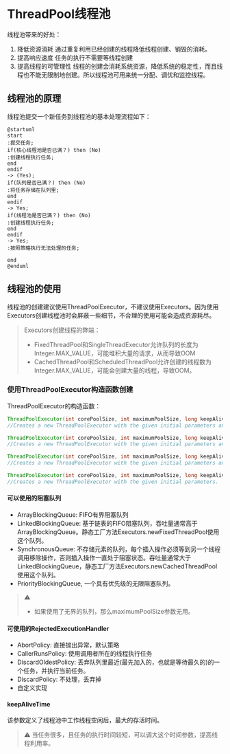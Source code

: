# ThreadPool线程池
线程池带来的好处：
1. 降低资源消耗
通过重复利用已经创建的线程降低线程创建、销毁的消耗。
2. 提高响应速度
任务的执行不需要等线程创建
3. 提高线程的可管理性
线程的创建会消耗系统资源，降低系统的稳定性，而且线程也不能无限制地创建。所以线程池可用来统一分配、调优和监控线程。

## 线程池的原理
线程池提交一个新任务到线程池的基本处理流程如下：
```puml
@startuml
start 
:提交任务;
if(核心线程池是否已满？) then (No)
:创建线程执行任务;
end
endif
-> (Yes);
if(队列是否已满？) then (No)
:将任务存储在队列里;
end
endif
-> Yes;
if(线程池是否已满？) then (No)
:创建线程执行任务;
end
endif
-> Yes;
:按照策略执行无法处理的任务;

end
@enduml

```

## 线程池的使用
线程池的创建建议使用ThreadPoolExecutor，不建议使用Executors。因为使用Executors创建线程池时会屏蔽一些细节，不合理的使用可能会造成资源耗尽。

> Executors创建线程的弊端：
> - FixedThreadPool和SingleThreadExecutor允许队列的长度为Integer.MAX_VALUE，可能堆积大量的请求，从而导致OOM
> - CachedThreadPool和ScheduledThreadPool允许创建的线程数为Integer.MAX_VALUE，可能会创建大量的线程，导致OOM。

### 使用ThreadPoolExecutor构造函数创建
ThreadPoolExecutor的构造函数：
```java
ThreadPoolExecutor(int corePoolSize, int maximumPoolSize, long keepAliveTime, TimeUnit unit, BlockingQueue<Runnable> wordQueue);
//Creates a new ThreadPoolExecutor with the given initial parameters and default thread factory and rejected execution handler.

ThreadPoolExecutor(int corePoolSize, int maximumPoolSize, long keepAliveTime, TimeUnit unit, BlockingQueue<Runnable> wordQueue, RejectedExecutionHandler handler);
//Creates a new ThreadPoolExecutor with the given initial parameters and default thread factory.

ThreadPoolExecutor(int corePoolSize, int maximumPoolSize, long keepAliveTime, TimeUnit unit, BlockingQueue<Runnable> wordQueue, ThreadFactory threadFactory);
//Creates a new ThreadPoolExecutor with the given initial parameters and default rejected execution handler.

ThreadPoolExecutor(int corePoolSize, int maximumPoolSize, long keepAliveTime, TimeUnit unit, BlockingQueue<Runnable> wordQueue, ThreadFactory threadFactory, RejectedExecutionHandler handler);
//Creates a new ThreadPoolExecutor with the given initial parameters.
```
#### 可以使用的阻塞队列
- ArrayBlockingQueue: FIFO有界阻塞队列
- LinkedBlockingQueue: 基于链表的FIFO阻塞队列，吞吐量通常高于ArrayBlockingQueue。静态工厂方法Executors.newFixedThreadPool使用这个队列。
- SynchronousQueue: 不存储元素的队列，每个插入操作必须等到另一个线程调用移除操作，否则插入操作一直处于阻塞状态。吞吐量通常大于LinkedBlockingQueue，静态工厂方法Executors.newCachedThreadPool使用这个队列。
- PriorityBlockingQueue, 一个具有优先级的无限阻塞队列。

> :warning:
> * 如果使用了无界的队列，那么maximumPoolSize参数无用。

#### 可使用的RejectedExecutionHandler
- AbortPolicy: 直接抛出异常，默认策略
- CallerRunsPolicy: 使用调用者所在的线程执行任务
- DiscardOldestPolicy: 丢弃队列里最近(最先加入的，也就是等待最久的)的一个任务，并执行当前任务。
- DiscardPolicy: 不处理，丢弃掉
- 自定义实现

#### keepAliveTime
该参数定义了线程池中工作线程空闲后，最大的存活时间。
> :warning:
> 当任务很多，且任务的执行时间较短，可以调大这个时间参数，提高线程利用率。

